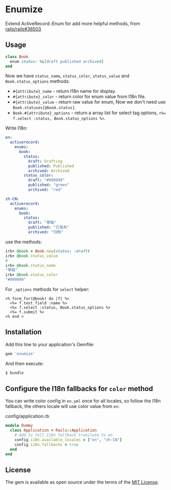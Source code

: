# Enumize

Extend ActiveRecord::Enum for add more helpful methods, from [rails/rails#36503](https://github.com/rails/rails/pull/36503).

## Usage

```rb
class Book
  enum status: %i[draft published archived]
end
```

Now we have `status_name`, `status_color`, `status_value` and `Book.status_options` methods:

- `#{attribute}_name` - return I18n name for display.
- `#{attribute}_color` - return color for enum value from I18n file.
- `#{attribute}_value` - return raw value for enum, Now we don't need use `Book.statuses[@book.status]`.
- `Book.#{attribute}_options` - return a array list for select tag options, `<%= f.select :status, Book.status_options %>`.

Write I18n:

```yml
en:
  activerecord:
    enums:
      book:
        status:
          draft: Drafting
          published: Published
          archived: Archived
        status_color:
          draft: "#999999"
          published: "green"
          archived: "red"

zh-CN:
  activerecord:
    enums:
      book:
        status:
          draft: "草稿"
          published: "已发布"
          archived: "归档"
```

use the methods:

```rb
irb> @book = Book.new(status: :draft)
irb> @book.status_value
0
irb> @book.status_name
"草稿"
irb> @book.status_color
"#999999"
```

For `_options` methods for `select` helper:

```erb
<% form_for(@book) do |f| %>
  <%= f.text_field :name %>
  <%= f.select :status, Book.status_options %>
  <%= f.submit %>
<% end >
```

## Installation

Add this line to your application's Gemfile:

```ruby
gem 'enumize'
```

And then execute:
```bash
$ bundle
```

## Configure the I18n fallbacks for `color` method

You can write color config in `en.yml` once for all locales, so follow the I18n fallback, the others locale will
use color value from `en`:

config/application.rb

```rb
module Dummy
  class Application < Rails::Application
    # Add to tell I18n fallback translate to en
    config.i18n.available_locales = ["en", "zh-CN"]
    config.i18n.fallbacks = true
  end
end
````

## License

The gem is available as open source under the terms of the [MIT License](https://opensource.org/licenses/MIT).
